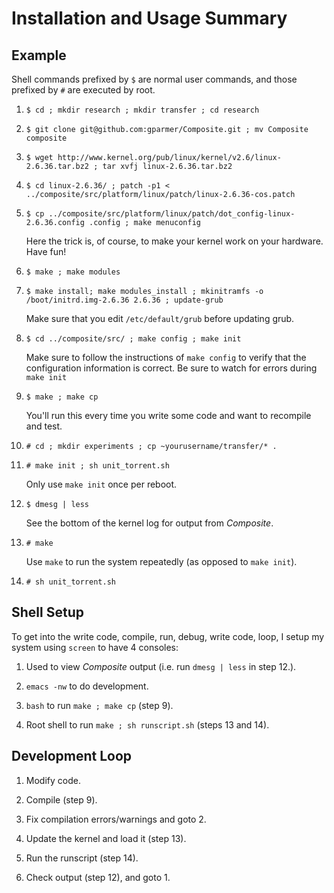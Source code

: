 Installation and Usage Summary
==============================

Example
-------

Shell commands prefixed by `$` are normal user commands, and those prefixed by `#` are executed by root.

1. `$ cd ; mkdir research ; mkdir transfer ; cd research`

2. `$ git clone git@github.com:gparmer/Composite.git ; mv Composite composite`

3. `$ wget http://www.kernel.org/pub/linux/kernel/v2.6/linux-2.6.36.tar.bz2 ; tar xvfj linux-2.6.36.tar.bz2`

4. `$ cd linux-2.6.36/ ; patch -p1 < ../composite/src/platform/linux/patch/linux-2.6.36-cos.patch`

5. `$ cp ../composite/src/platform/linux/patch/dot_config-linux-2.6.36.config .config ; make menuconfig`

   Here the trick is, of course, to make your kernel work on your hardware.  Have fun!
   
6. `$ make ; make modules`

7. `$ make install; make modules_install ; mkinitramfs -o /boot/initrd.img-2.6.36 2.6.36 ; update-grub` 

   Make sure that you edit `/etc/default/grub` before updating grub.

8. `$ cd ../composite/src/ ; make config ; make init` 

   Make sure to follow the instructions of `make config` to verify
   that the configuration information is correct.  Be sure to watch
   for errors during `make init`

9. `$ make ; make cp`

   You'll run this every time you write some code and want to recompile and test.

10. `# cd ; mkdir experiments ; cp ~yourusername/transfer/* .`

11. `# make init ; sh unit_torrent.sh`

    Only use `make init` once per reboot.

12. `$ dmesg | less`

    See the bottom of the kernel log for output from *Composite*.

13. `# make`

    Use `make` to run the system repeatedly (as opposed to `make init`).

14. `# sh unit_torrent.sh`

Shell Setup
-----------

To get into the write code, compile, run, debug, write code, loop, I
setup my system using `screen` to have 4 consoles:

1. Used to view *Composite* output (i.e. run `dmesg | less` in step 12.).

2. `emacs -nw` to do development.

3. `bash` to run `make ; make cp` (step 9).

4. Root shell to run `make ; sh runscript.sh` (steps 13 and 14).

Development Loop
----------------

1. Modify code.

2. Compile (step 9).

3. Fix compilation errors/warnings and goto 2.

4. Update the kernel and load it (step 13).

5. Run the runscript (step 14).

6. Check output (step 12), and goto 1.

